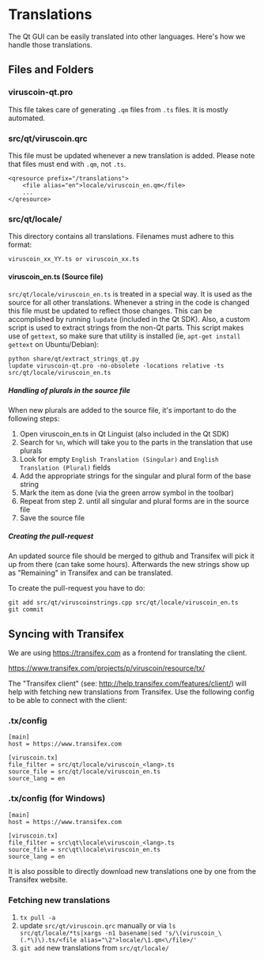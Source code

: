 Translations
============

The Qt GUI can be easily translated into other languages. Here's how we
handle those translations.

Files and Folders
-----------------

### viruscoin-qt.pro

This file takes care of generating `.qm` files from `.ts` files. It is mostly
automated.

### src/qt/viruscoin.qrc

This file must be updated whenever a new translation is added. Please note that
files must end with `.qm`, not `.ts`.

    <qresource prefix="/translations">
        <file alias="en">locale/viruscoin_en.qm</file>
        ...
    </qresource>

### src/qt/locale/

This directory contains all translations. Filenames must adhere to this format:

    viruscoin_xx_YY.ts or viruscoin_xx.ts

#### viruscoin_en.ts (Source file)

`src/qt/locale/viruscoin_en.ts` is treated in a special way. It is used as the
source for all other translations. Whenever a string in the code is changed
this file must be updated to reflect those changes. This can be accomplished
by running `lupdate` (included in the Qt SDK). Also, a custom script is used
to extract strings from the non-Qt parts. This script makes use of `gettext`,
so make sure that utility is installed (ie, `apt-get install gettext` on 
Ubuntu/Debian):

    python share/qt/extract_strings_qt.py
    lupdate viruscoin-qt.pro -no-obsolete -locations relative -ts src/qt/locale/viruscoin_en.ts
    
##### Handling of plurals in the source file

When new plurals are added to the source file, it's important to do the following steps:

1. Open viruscoin_en.ts in Qt Linguist (also included in the Qt SDK)
2. Search for `%n`, which will take you to the parts in the translation that use plurals
3. Look for empty `English Translation (Singular)` and `English Translation (Plural)` fields
4. Add the appropriate strings for the singular and plural form of the base string
5. Mark the item as done (via the green arrow symbol in the toolbar)
6. Repeat from step 2. until all singular and plural forms are in the source file
7. Save the source file

##### Creating the pull-request

An updated source file should be merged to github and Transifex will pick it
up from there (can take some hours). Afterwards the new strings show up as "Remaining"
in Transifex and can be translated.

To create the pull-request you have to do:

    git add src/qt/viruscoinstrings.cpp src/qt/locale/viruscoin_en.ts
    git commit

Syncing with Transifex
----------------------

We are using https://transifex.com as a frontend for translating the client.

https://www.transifex.com/projects/p/viruscoin/resource/tx/

The "Transifex client" (see: http://help.transifex.com/features/client/)
will help with fetching new translations from Transifex. Use the following
config to be able to connect with the client:

### .tx/config

    [main]
    host = https://www.transifex.com

    [viruscoin.tx]
    file_filter = src/qt/locale/viruscoin_<lang>.ts
    source_file = src/qt/locale/viruscoin_en.ts
    source_lang = en
    
### .tx/config (for Windows)

    [main]
    host = https://www.transifex.com

    [viruscoin.tx]
    file_filter = src\qt\locale\viruscoin_<lang>.ts
    source_file = src\qt\locale\viruscoin_en.ts
    source_lang = en

It is also possible to directly download new translations one by one from the Transifex website.

### Fetching new translations

1. `tx pull -a`
2. update `src/qt/viruscoin.qrc` manually or via
   `ls src/qt/locale/*ts|xargs -n1 basename|sed 's/\(viruscoin_\(.*\)\).ts/<file alias="\2">locale/\1.qm<\/file>/'`
3. `git add` new translations from `src/qt/locale/`
